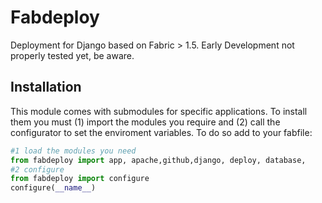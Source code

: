 # Fabdeploy

Deployment for Django based on Fabric > 1.5. Early Development not properly tested yet, be aware.

## Installation
This module comes with submodules for specific applications.
To install them you must (1) import the modules you require and
(2) call the configurator to set the enviroment variables. To do so add to
your fabfile:
```python
#1 load the modules you need
from fabdeploy import app, apache,github,django, deploy, database, 
#2 configure
from fabdeploy import configure
configure(__name__)
```
